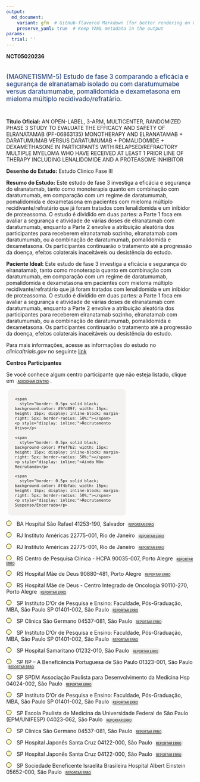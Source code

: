 ```yaml
---
output: 
  md_document:
    variant: gfm  # GitHub-flavored Markdown (for better rendering on GitHub)
    preserve_yaml: true  # Keep YAML metadata in the output
params:
  trial: ''
---
```


**NCT05020236**

<div style="padding: 5px 5px 5px 0px; font-size: 1.20em; font-weight: 500; color: #2E4A7F; text-align: left; margin-bottom: 20px">

(MAGNETISMM-5) Estudo de fase 3 comparando a eficácia e segurança de
elranatamab isolado ou com daratumumabe versus daratumumabe,
pomalidomida e dexametasona em mieloma múltiplo recidivado/refratário.

</div>

**Título Oficial:** AN OPEN-LABEL, 3-ARM, MULTICENTER, RANDOMIZED PHASE
3 STUDY TO EVALUATE THE EFFICACY AND SAFETY OF ELRANATAMAB (PF-06863135)
MONOTHERAPY AND ELRANATAMAB + DARATUMUMAB VERSUS DARATUMUMAB +
POMALIDOMIDE + DEXAMETHASONE IN PARTICIPANTS WITH RELAPSED/REFRACTORY
MULTIPLE MYELOMA WHO HAVE RECEIVED AT LEAST 1 PRIOR LINE OF THERAPY
INCLUDING LENALIDOMIDE AND A PROTEASOME INHIBITOR

**Desenho do Estudo:** Estudo Clinico Fase III

**Resumo do Estudo:** Este estudo de fase 3 investiga a eficácia e
segurança do elranatamab, tanto como monoterapia quanto em combinação
com daratumumab, em comparação com um regime de daratumumab,
pomalidomida e dexametasona em pacientes com mieloma múltiplo
recidivante/refratário que já foram tratados com lenalidomida e um
inibidor de proteassoma. O estudo é dividido em duas partes: a Parte 1
foca em avaliar a segurança e atividade de várias doses de elranatamab
com daratumumab, enquanto a Parte 2 envolve a atribuição aleatória dos
participantes para receberem elranatamab sozinho, elranatamab com
daratumumab, ou a combinação de daratumumab, pomalidomida e
dexametasona. Os participantes continuarão o tratamento até a progressão
da doença, efeitos colaterais inaceitáveis ou desistência do estudo.

**Paciente Ideal:** Este estudo de fase 3 investiga a eficácia e
segurança do elranatamab, tanto como monoterapia quanto em combinação
com daratumumab, em comparação com um regime de daratumumab,
pomalidomida e dexametasona em pacientes com mieloma múltiplo
recidivante/refratário que já foram tratados com lenalidomida e um
inibidor de proteassoma. O estudo é dividido em duas partes: a Parte 1
foca em avaliar a segurança e atividade de várias doses de elranatamab
com daratumumab, enquanto a Parte 2 envolve a atribuição aleatória dos
participantes para receberem elranatamab sozinho, elranatamab com
daratumumab, ou a combinação de daratumumab, pomalidomida e
dexametasona. Os participantes continuarão o tratamento até a progressão
da doença, efeitos colaterais inaceitáveis ou desistência do estudo.

Para mais informações, acesse as informações do estudo no
*clinicaltrials.gov* no seguinte
[link](https://clinicaltrials.gov/ct2/show/NCT05020236)

**Centros Participantes**

Se você conhece algum centro participante que não esteja listado, clique
em
<span style="color: #2E4A7F; margin-left: 2px; padding: 4px; background-color: #f3f2f1; border-radius: 8px; font-weight: 500; font-size: 0.6em"><a
href="https://flazar.shinyapps.io/formsapp?study_nct_id=NCT05020236&amp;location_id=N%2FA&amp;location_full_name=N%2FA&amp;form_type=Adicionar%20Centro"
target="_blank">ADICIONAR CENTRO</a></span>.

<div style="margin-bottom: 8px; margin-left: 5px; padding: 8px; max-width: 300px; background-color: #f3f2f1; border-radius: 8px; font-size: 0.9em">

<div style="margin-left: 10px;">

    <span 
      style="border: 0.5px solid black; background-color: #9fd89f; width: 15px; height: 15px; display: inline-block; margin-right: 5px; border-radius: 50%;"></span>
    <p style="display: inline;">Recrutamento Ativo</p>

</div>

<div style="margin-left: 10px;">

    <span 
      style="border: 0.5px solid black; background-color: #fef7b2; width: 15px; height: 15px; display: inline-block; margin-right: 5px; border-radius: 50%;"></span>
    <p style="display: inline;">Ainda Não Recrutando</p>

</div>

<div style="margin-left: 10px;">

    <span 
      style="border: 0.5px solid black; background-color: #f4bfab; width: 15px; height: 15px; display: inline-block; margin-right: 5px; border-radius: 50%;"></span>
    <p style="display: inline;">Recrutamento Suspenso/Encerrado</p>

</div>

</div>

<span style="border: 0.5px solid black; display: inline-block; width: 12px; height: 12px; border-radius: 50%; margin-right: 10px; padding-bottom: 0px; background-color: #fef7b2;"></span>
BA Hospital São Rafael 41253-190, Salvador
<span style="color: #2E4A7F; margin-left: 2px; padding: 4px; background-color: #f3f2f1; border-radius: 8px; font-weight: 500; font-size: 0.6em"><a
href="https://flazar.shinyapps.io/formsapp?study_nct_id=NCT05020236&amp;location_id=INSTITUTODORDEPESQUISAEENSINOIDORFILIALSALVADORSALVADORBAHIA41253190BRAZIL&amp;location_full_name=Hospital%20S%C3%A3o%20Rafael%2C%2041253-190%2C%20Salvador&amp;form_type=Reportar%20Erro"
target="_blank">REPORTAR ERRO</a></span>

<span style="border: 0.5px solid black; display: inline-block; width: 12px; height: 12px; border-radius: 50%; margin-right: 10px; padding-bottom: 0px; background-color: #fef7b2;"></span>
RJ Instituto Américas 22775-001, Rio de Janeiro
<span style="color: #2E4A7F; margin-left: 2px; padding: 4px; background-color: #f3f2f1; border-radius: 8px; font-weight: 500; font-size: 0.6em"><a
href="https://flazar.shinyapps.io/formsapp?study_nct_id=NCT05020236&amp;location_id=INSTITUTODEEDUCACAOPESQUISAEGESTAOEMSAUDERIODEJANEIRO22793080BRAZIL&amp;location_full_name=Instituto%20Am%C3%A9ricas%2C%2022775-001%2C%20Rio%20de%20Janeiro&amp;form_type=Reportar%20Erro"
target="_blank">REPORTAR ERRO</a></span>

<span style="border: 0.5px solid black; display: inline-block; width: 12px; height: 12px; border-radius: 50%; margin-right: 10px; padding-bottom: 0px; background-color: #fef7b2;"></span>
RJ Instituto Américas 22775-001, Rio de Janeiro
<span style="color: #2E4A7F; margin-left: 2px; padding: 4px; background-color: #f3f2f1; border-radius: 8px; font-weight: 500; font-size: 0.6em"><a
href="https://flazar.shinyapps.io/formsapp?study_nct_id=NCT05020236&amp;location_id=HOSPITALAMERICASMEDICALCITYRIODEJANEIRO22775001BRAZIL&amp;location_full_name=Instituto%20Am%C3%A9ricas%2C%2022775-001%2C%20Rio%20de%20Janeiro&amp;form_type=Reportar%20Erro"
target="_blank">REPORTAR ERRO</a></span>

<span style="border: 0.5px solid black; display: inline-block; width: 12px; height: 12px; border-radius: 50%; margin-right: 10px; padding-bottom: 0px; background-color: #fef7b2;"></span>
RS Centro de Pesquisa Clínica - HCPA 90035-007, Porto Alegre
<span style="color: #2E4A7F; margin-left: 2px; padding: 4px; background-color: #f3f2f1; border-radius: 8px; font-weight: 500; font-size: 0.6em"><a
href="https://flazar.shinyapps.io/formsapp?study_nct_id=NCT05020236&amp;location_id=CENTRODEPESQUISACLINICAAREAADMINISTRATIVAPORTOALEGRERIOGRANDEDOSUL90850170BRAZIL&amp;location_full_name=Centro%20de%20Pesquisa%20Cl%C3%ADnica%20-%20HCPA%2C%2090035-007%2C%20Porto%20Alegre&amp;form_type=Reportar%20Erro"
target="_blank">REPORTAR ERRO</a></span>

<span style="border: 0.5px solid black; display: inline-block; width: 12px; height: 12px; border-radius: 50%; margin-right: 10px; padding-bottom: 0px; background-color: #fef7b2;"></span>
RS Hospital Mãe de Deus 90880-481, Porto Alegre
<span style="color: #2E4A7F; margin-left: 2px; padding: 4px; background-color: #f3f2f1; border-radius: 8px; font-weight: 500; font-size: 0.6em"><a
href="https://flazar.shinyapps.io/formsapp?study_nct_id=NCT05020236&amp;location_id=HOSPITALMAEDEDEUSPORTOALEGRERIOGRANDEDOSUL90880480BRAZIL&amp;location_full_name=Hospital%20M%C3%A3e%20de%20Deus%2C%2090880-481%2C%20Porto%20Alegre&amp;form_type=Reportar%20Erro"
target="_blank">REPORTAR ERRO</a></span>

<span style="border: 0.5px solid black; display: inline-block; width: 12px; height: 12px; border-radius: 50%; margin-right: 10px; padding-bottom: 0px; background-color: #fef7b2;"></span>
RS Hospital Mãe de Deus - Centro Integrado de Oncologia 90110-270, Porto
Alegre
<span style="color: #2E4A7F; margin-left: 2px; padding: 4px; background-color: #f3f2f1; border-radius: 8px; font-weight: 500; font-size: 0.6em"><a
href="https://flazar.shinyapps.io/formsapp?study_nct_id=NCT05020236&amp;location_id=CENTROGAUCHOINTEGRADODEONCOLOGIAHEMATOLOGIAENSINOEPESQUISAPORTOALEGRERIOGRANDEDOSUL90110270BRAZIL&amp;location_full_name=Hospital%20M%C3%A3e%20de%20Deus%20-%20Centro%20Integrado%20de%20Oncologia%2C%2090110-270%2C%20Porto%20Alegre&amp;form_type=Reportar%20Erro"
target="_blank">REPORTAR ERRO</a></span>

<span style="border: 0.5px solid black; display: inline-block; width: 12px; height: 12px; border-radius: 50%; margin-right: 10px; padding-bottom: 0px; background-color: #fef7b2;"></span>
SP Instituto D’Or de Pesquisa e Ensino: Faculdade, Pós-Graduação, MBA,
São Paulo SP 01401-002, São Paulo
<span style="color: #2E4A7F; margin-left: 2px; padding: 4px; background-color: #f3f2f1; border-radius: 8px; font-weight: 500; font-size: 0.6em"><a
href="https://flazar.shinyapps.io/formsapp?study_nct_id=NCT05020236&amp;location_id=IDORENSINOEPESQUISASAOPAULO01401002BRAZIL&amp;location_full_name=Instituto%20D%27Or%20de%20Pesquisa%20e%20Ensino%3A%20Faculdade%2C%20P%C3%B3s-Gradua%C3%A7%C3%A3o%2C%20MBA%2C%20S%C3%A3o%20Paulo%20SP%2C%2001401-002%2C%20S%C3%A3o%20Paulo&amp;form_type=Reportar%20Erro"
target="_blank">REPORTAR ERRO</a></span>

<span style="border: 0.5px solid black; display: inline-block; width: 12px; height: 12px; border-radius: 50%; margin-right: 10px; padding-bottom: 0px; background-color: #fef7b2;"></span>
SP Clinica São Germano 04537-081, São Paulo
<span style="color: #2E4A7F; margin-left: 2px; padding: 4px; background-color: #f3f2f1; border-radius: 8px; font-weight: 500; font-size: 0.6em"><a
href="https://flazar.shinyapps.io/formsapp?study_nct_id=NCT05020236&amp;location_id=CLINICAMEDICASAOGERMANOLTDASPSAOPAULO04537080BRAZIL&amp;location_full_name=Clinica%20S%C3%A3o%20Germano%2C%2004537-081%2C%20S%C3%A3o%20Paulo&amp;form_type=Reportar%20Erro"
target="_blank">REPORTAR ERRO</a></span>

<span style="border: 0.5px solid black; display: inline-block; width: 12px; height: 12px; border-radius: 50%; margin-right: 10px; padding-bottom: 0px; background-color: #fef7b2;"></span>
SP Instituto D’Or de Pesquisa e Ensino: Faculdade, Pós-Graduação, MBA,
São Paulo SP 01401-002, São Paulo
<span style="color: #2E4A7F; margin-left: 2px; padding: 4px; background-color: #f3f2f1; border-radius: 8px; font-weight: 500; font-size: 0.6em"><a
href="https://flazar.shinyapps.io/formsapp?study_nct_id=NCT05020236&amp;location_id=INSTITUTODORDEPESQUISAEENSINOIDORSAOPAULO04544000BRAZIL&amp;location_full_name=Instituto%20D%27Or%20de%20Pesquisa%20e%20Ensino%3A%20Faculdade%2C%20P%C3%B3s-Gradua%C3%A7%C3%A3o%2C%20MBA%2C%20S%C3%A3o%20Paulo%20SP%2C%2001401-002%2C%20S%C3%A3o%20Paulo&amp;form_type=Reportar%20Erro"
target="_blank">REPORTAR ERRO</a></span>

<span style="border: 0.5px solid black; display: inline-block; width: 12px; height: 12px; border-radius: 50%; margin-right: 10px; padding-bottom: 0px; background-color: #fef7b2;"></span>
SP Hospital Samaritano 01232-010, São Paulo
<span style="color: #2E4A7F; margin-left: 2px; padding: 4px; background-color: #f3f2f1; border-radius: 8px; font-weight: 500; font-size: 0.6em"><a
href="https://flazar.shinyapps.io/formsapp?study_nct_id=NCT05020236&amp;location_id=ESHOEMPRESADESERVICOSHOSPITALARESSAHOSPITALSAMARITANODEHIGIENOPOLISSAOPAULO01232010BRAZIL&amp;location_full_name=Hospital%20Samaritano%2C%2001232-010%2C%20S%C3%A3o%20Paulo&amp;form_type=Reportar%20Erro"
target="_blank">REPORTAR ERRO</a></span>

<span style="border: 0.5px solid black; display: inline-block; width: 12px; height: 12px; border-radius: 50%; margin-right: 10px; padding-bottom: 0px; background-color: #fef7b2;"></span>
SP BP – A Beneficência Portuguesa de São Paulo 01323-001, São Paulo
<span style="color: #2E4A7F; margin-left: 2px; padding: 4px; background-color: #f3f2f1; border-radius: 8px; font-weight: 500; font-size: 0.6em"><a
href="https://flazar.shinyapps.io/formsapp?study_nct_id=NCT05020236&amp;location_id=BPABENEFICENCIAPORTUGUESADESAOPAULOSAOPAULOSAOPAULO01321001BRAZIL&amp;location_full_name=BP%20%E2%80%93%20A%20Benefic%C3%AAncia%20Portuguesa%20de%20S%C3%A3o%20Paulo%2C%2001323-001%2C%20S%C3%A3o%20Paulo&amp;form_type=Reportar%20Erro"
target="_blank">REPORTAR ERRO</a></span>

<span style="border: 0.5px solid black; display: inline-block; width: 12px; height: 12px; border-radius: 50%; margin-right: 10px; padding-bottom: 0px; background-color: #fef7b2;"></span>
SP SPDM Associação Paulista para Desenvolvimento da Medicina Hsp
04024-002, São Paulo
<span style="color: #2E4A7F; margin-left: 2px; padding: 4px; background-color: #f3f2f1; border-radius: 8px; font-weight: 500; font-size: 0.6em"><a
href="https://flazar.shinyapps.io/formsapp?study_nct_id=NCT05020236&amp;location_id=HUUNIFESPSPDMHOSPITALSAOPAULOSAOPAULO04024002BRAZIL&amp;location_full_name=SPDM%20Associa%C3%A7%C3%A3o%20Paulista%20para%20Desenvolvimento%20da%20Medicina%20Hsp%2C%2004024-002%2C%20S%C3%A3o%20Paulo&amp;form_type=Reportar%20Erro"
target="_blank">REPORTAR ERRO</a></span>

<span style="border: 0.5px solid black; display: inline-block; width: 12px; height: 12px; border-radius: 50%; margin-right: 10px; padding-bottom: 0px; background-color: #fef7b2;"></span>
SP Instituto D’Or de Pesquisa e Ensino: Faculdade, Pós-Graduação, MBA,
São Paulo SP 01401-002, São Paulo
<span style="color: #2E4A7F; margin-left: 2px; padding: 4px; background-color: #f3f2f1; border-radius: 8px; font-weight: 500; font-size: 0.6em"><a
href="https://flazar.shinyapps.io/formsapp?study_nct_id=NCT05020236&amp;location_id=INSTITUTODORDEPESQUISAEENSINOIDORSAOPAULO04543000BRAZIL&amp;location_full_name=Instituto%20D%27Or%20de%20Pesquisa%20e%20Ensino%3A%20Faculdade%2C%20P%C3%B3s-Gradua%C3%A7%C3%A3o%2C%20MBA%2C%20S%C3%A3o%20Paulo%20SP%2C%2001401-002%2C%20S%C3%A3o%20Paulo&amp;form_type=Reportar%20Erro"
target="_blank">REPORTAR ERRO</a></span>

<span style="border: 0.5px solid black; display: inline-block; width: 12px; height: 12px; border-radius: 50%; margin-right: 10px; padding-bottom: 0px; background-color: #fef7b2;"></span>
SP Escola Paulista de Medicina da Universidade Federal de São Paulo
(EPM/UNIFESP) 04023-062, São Paulo
<span style="color: #2E4A7F; margin-left: 2px; padding: 4px; background-color: #f3f2f1; border-radius: 8px; font-weight: 500; font-size: 0.6em"><a
href="https://flazar.shinyapps.io/formsapp?study_nct_id=NCT05020236&amp;location_id=UNIVERSIDADEFEDERALDESAOPAULOSAOPAULO04024002BRAZIL&amp;location_full_name=Escola%20Paulista%20de%20Medicina%20da%20Universidade%20Federal%20de%20S%C3%A3o%20Paulo%20%28EPM%2FUNIFESP%29%2C%2004023-062%2C%20S%C3%A3o%20Paulo&amp;form_type=Reportar%20Erro"
target="_blank">REPORTAR ERRO</a></span>

<span style="border: 0.5px solid black; display: inline-block; width: 12px; height: 12px; border-radius: 50%; margin-right: 10px; padding-bottom: 0px; background-color: #fef7b2;"></span>
SP Clinica São Germano 04537-081, São Paulo
<span style="color: #2E4A7F; margin-left: 2px; padding: 4px; background-color: #f3f2f1; border-radius: 8px; font-weight: 500; font-size: 0.6em"><a
href="https://flazar.shinyapps.io/formsapp?study_nct_id=NCT05020236&amp;location_id=CLINICAMEDICASAOGERMANOSSLTDASAOPAULO04537080BRAZIL&amp;location_full_name=Clinica%20S%C3%A3o%20Germano%2C%2004537-081%2C%20S%C3%A3o%20Paulo&amp;form_type=Reportar%20Erro"
target="_blank">REPORTAR ERRO</a></span>

<span style="border: 0.5px solid black; display: inline-block; width: 12px; height: 12px; border-radius: 50%; margin-right: 10px; padding-bottom: 0px; background-color: #fef7b2;"></span>
SP Hospital Japonês Santa Cruz 04122-000, São Paulo
<span style="color: #2E4A7F; margin-left: 2px; padding: 4px; background-color: #f3f2f1; border-radius: 8px; font-weight: 500; font-size: 0.6em"><a
href="https://flazar.shinyapps.io/formsapp?study_nct_id=NCT05020236&amp;location_id=HOSPITALSANTACRUZCENTRODEPESQUISASAOPAULOSP04122000BRAZIL&amp;location_full_name=Hospital%20Japon%C3%AAs%20Santa%20Cruz%2C%2004122-000%2C%20S%C3%A3o%20Paulo&amp;form_type=Reportar%20Erro"
target="_blank">REPORTAR ERRO</a></span>

<span style="border: 0.5px solid black; display: inline-block; width: 12px; height: 12px; border-radius: 50%; margin-right: 10px; padding-bottom: 0px; background-color: #fef7b2;"></span>
SP Hospital Japonês Santa Cruz 04122-000, São Paulo
<span style="color: #2E4A7F; margin-left: 2px; padding: 4px; background-color: #f3f2f1; border-radius: 8px; font-weight: 500; font-size: 0.6em"><a
href="https://flazar.shinyapps.io/formsapp?study_nct_id=NCT05020236&amp;location_id=HOSPITALJAPONESSANTACRUZSAOPAULO04122000BRAZIL&amp;location_full_name=Hospital%20Japon%C3%AAs%20Santa%20Cruz%2C%2004122-000%2C%20S%C3%A3o%20Paulo&amp;form_type=Reportar%20Erro"
target="_blank">REPORTAR ERRO</a></span>

<span style="border: 0.5px solid black; display: inline-block; width: 12px; height: 12px; border-radius: 50%; margin-right: 10px; padding-bottom: 0px; background-color: #fef7b2;"></span>
SP Sociedade Beneficente Israelita Brasileira Hospital Albert Einstein
05652-000, São Paulo
<span style="color: #2E4A7F; margin-left: 2px; padding: 4px; background-color: #f3f2f1; border-radius: 8px; font-weight: 500; font-size: 0.6em"><a
href="https://flazar.shinyapps.io/formsapp?study_nct_id=NCT05020236&amp;location_id=SOCIEDADEBENEFICENTEISRAELITABRASILEIRAHOSPITALALBERTEINSTEINSAOPAULO05652900BRAZIL&amp;location_full_name=Sociedade%20Beneficente%20Israelita%20Brasileira%20Hospital%20Albert%20Einstein%2C%2005652-000%2C%20S%C3%A3o%20Paulo&amp;form_type=Reportar%20Erro"
target="_blank">REPORTAR ERRO</a></span>
